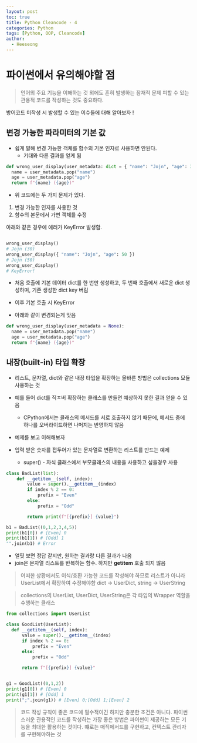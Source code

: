 ```yaml
---
layout: post
toc: true
title: Python Cleancode - 4
categories: Python
tags: [Python, OOP, Cleancode]
author:
  - Heeseong
---
```



# 파이썬에서 유의해야할 점
> 언어의 주요 기능을 이해하는 것 외에도 흔히 발생하는 잠재적 문제 피할 수 있는 관용적 코드를 작성하는 것도 중요하다.

방어코드 미작성 시 발생할 수 있는 이슈들에 대해 알아보자 !

## 변경 가능한 파라미터의 기본 값
* 쉽게 말해 변경 가능한 객체를 함수의 기본 인자로 사용하면 안된다.
  * 기대와 다른 결과를 얻게 됨

``` python
def wrong_user_display(user_metadata: dict = { "name": "Jojn", "age": 30 }):
  name = user_metadata.pop("name")
  age = user_metadata.pop("age")
  return f"{name} ({age})"
```

* 위 코드에는 두 가지 문제가 있다.
1. 변경 가능한 인자를 사용한 것
2. 함수의 본문에서 가변 객체를 수정

아래와 같은 경우에 에러가 KeyError 발생함.

```python

wrong_user_display()
# Jojn (30)
wrong_user_display({ "name": "Jojn", "age": 50 })
# Jojn (50)
wrong_user_display()
# KeyError!
```

* 처음 호출에 기본 데이터 dict를 한 번만 생성하고, 두 번째 호출에서 새로운 dict 생성하며, 기존 생성한 dict key 버림
* 이후 기본 호출 시 KeyError

* 아래와 같이 변경되는게 맞음
``` python
def wrong_user_display(user_metadata = None):
  name = user_metadata.pop("name")
  age = user_metadata.pop("age")
  return f"{name} ({age})"
```

## 내장(built-in) 타입 확장
* 리스트, 문자열, dict와 같은 내장 타입을 확장하는 올바른 방법은 collections 모듈 사용하는 것

* 예를 들어 dict를 직ㅈ버 확장하는 클래스를 만들면 예상하지 못한 결과 얻을 수 있음
  * CPython에서는 클래스의 메서드를 서로 호출하지 않기 때문에, 메서드 중에 하나를 오버라이드하면 나머지는 반영하지 않음

* 예제를 보고 이해해보자
* 입력 받은 숫자를 접두어가 있는 문자열로 변환하는 리스트를 만드는 예제
  * super() - 자식 클래스에서 부모클래스의 내용을 사용하고 싶을경우 사용

```python
class BadList(list):
    def __getitem__(self, index):
        value = super().__getitem__(index)
        if index % 2 == 0:
            prefix = "Even"
        else:
            prefix = "Odd"

        return print(f"[{prefix}] {value}")

b1 = BadList((0,1,2,3,4,5))
print(b1[0]) # [Even] 0
print(b1[1]) # [Odd] 1
"".join(b1) # Error
```

* 얼핏 보면 정답 같지만, 원하는 결과랑 다른 결과가 나옴
* join은 문자열 리스트를 반복하는 함수. 하지만 __getitem__ 호출 되지 않음


> 어떠한 상황에서도 이식/호환 가능한 코드를 작성해야 하므로 리스트가 아니라 UserList에서 확장하여 수정해야함
  dict -> UserDict, string -> UserString

> collections의 UserList, UserDict, UserString은 각 타입의 Wrapper 역할을 수행하는 클래스

``` python
from collections import UserList

class GoodList(UserList):
  def __getitem__(self, index):
      value = super().__getitem__(index)
      if index % 2 == 0:
          prefix = "Even"
      else:
          prefix = "Odd"

      return f"[{prefix}] {value}"


g1 = GoodList((0,1,2))
print(g1[0]) # [Even] 0
print(g1[1]) # [Odd] 1
print(";".join(g1)) # [Even] 0;[Odd] 1;[Even] 2
```






> 코드 작성 규칙이 좋은 코드에 필수적이긴 하지만 충분한 조건은 아니다. 파이썬스러운 관용적인 코드를 작성하는 가장 좋은 방법은
파이썬이 제공하는 모든 기능을 최대한 활용하는 것이다. 떄로는 매직메서드를 구현하고, 컨텍스트 관리자를 구현해야하는 것



